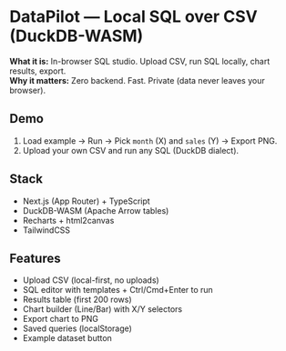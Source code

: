 # DataPilot — Local SQL over CSV (DuckDB-WASM)

**What it is:** In-browser SQL studio. Upload CSV, run SQL locally, chart results, export.  
**Why it matters:** Zero backend. Fast. Private (data never leaves your browser).

## Demo

1. Load example → Run → Pick `month` (X) and `sales` (Y) → Export PNG.
2. Upload your own CSV and run any SQL (DuckDB dialect).

## Stack

- Next.js (App Router) + TypeScript
- DuckDB-WASM (Apache Arrow tables)
- Recharts + html2canvas
- TailwindCSS

## Features

- Upload CSV (local-first, no uploads)
- SQL editor with templates + Ctrl/Cmd+Enter to run
- Results table (first 200 rows)
- Chart builder (Line/Bar) with X/Y selectors
- Export chart to PNG
- Saved queries (localStorage)
- Example dataset button
